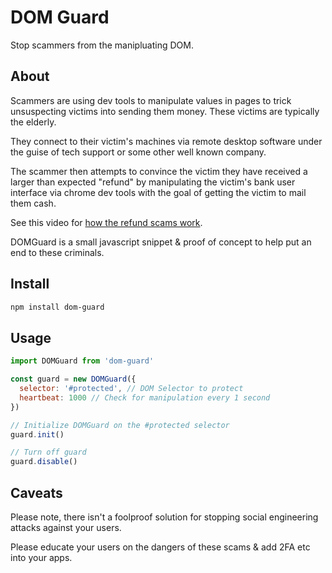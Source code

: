 # DOM Guard

Stop scammers from the manipluating DOM.

## About

Scammers are using dev tools to manipulate values in pages to trick unsuspecting victims into sending them money. These victims are typically the elderly.

They connect to their victim's machines via remote desktop software under the guise of tech support or some other well known company.

The scammer then attempts to convince the victim they have received a larger than expected "refund" by manipulating the victim's bank user interface via chrome dev tools with the goal of getting the victim to mail them cash.

See this video for [how the refund scams work](https://www.youtube.com/watch?v=J4mkZU2Y0as).

DOMGuard is a small javascript snippet & proof of concept to help put an end to these criminals.

## Install

```bash
npm install dom-guard
```

## Usage

```js
import DOMGuard from 'dom-guard'

const guard = new DOMGuard({
  selector: '#protected', // DOM Selector to protect
  heartbeat: 1000 // Check for manipulation every 1 second
})

// Initialize DOMGuard on the #protected selector
guard.init()

// Turn off guard
guard.disable()
```

## Caveats

Please note, there isn't a foolproof solution for stopping social engineering attacks against your users.

Please educate your users on the dangers of these scams & add 2FA etc into your apps.
